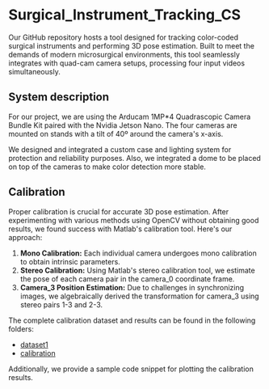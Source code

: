 # Surgical_Instrument_Tracking_CS
Our GitHub repository hosts a tool designed for tracking color-coded surgical instruments and performing 3D pose estimation. Built to meet the demands of modern microsurgical environments, this tool seamlessly integrates with quad-cam camera setups, processing four input videos simultaneously.

## System description
For our project, we are using the Arducam 1MP*4 Quadrascopic Camera Bundle Kit paired with the Nvidia Jetson Nano. The four cameras are mounted on stands with a tilt of 40º around the camera's x-axis.

We designed and integrated a custom case and lighting system for protection and reliability purposes. Also, we integrated a dome to be placed on top of the cameras to make color detection more stable.

## Calibration
Proper calibration is crucial for accurate 3D pose estimation. After experimenting with various methods using OpenCV without obtaining good results, we found success with Matlab's calibration tool. Here's our approach:

1. **Mono Calibration:** Each individual camera undergoes mono calibration to obtain intrinsic parameters.
2. **Stereo Calibration:** Using Matlab's stereo calibration tool, we estimate the pose of each camera pair in the camera_0 coordinate frame.
3. **Camera_3 Position Estimation:** Due to challenges in synchronizing images, we algebraically derived the transformation for camera_3 using stereo pairs 1-3 and 2-3.

The complete calibration dataset and results can be found in the following folders:

- [dataset1](link_to_dataset1_folder)
- [calibration](calibraton)

Additionally, we provide a sample code snippet for plotting the calibration results.

[](calibraton/calibration_results.png)
